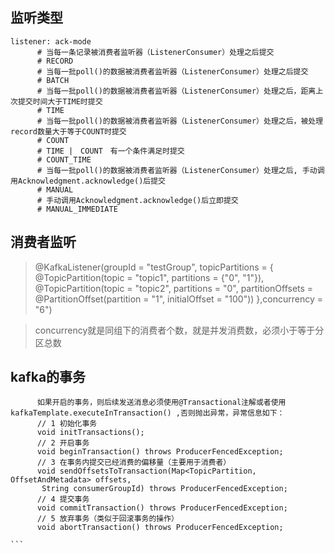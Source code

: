 ## 监听类型
```
listener: ack-mode
      # 当每一条记录被消费者监听器（ListenerConsumer）处理之后提交
      # RECORD
      # 当每一批poll()的数据被消费者监听器（ListenerConsumer）处理之后提交
      # BATCH
      # 当每一批poll()的数据被消费者监听器（ListenerConsumer）处理之后，距离上次提交时间大于TIME时提交
      # TIME
      # 当每一批poll()的数据被消费者监听器（ListenerConsumer）处理之后，被处理record数量大于等于COUNT时提交
      # COUNT
      # TIME |　COUNT　有一个条件满足时提交
      # COUNT_TIME
      # 当每一批poll()的数据被消费者监听器（ListenerConsumer）处理之后, 手动调用Acknowledgment.acknowledge()后提交
      # MANUAL
      # 手动调用Acknowledgment.acknowledge()后立即提交
      # MANUAL_IMMEDIATE
```

## 消费者监听
  >  @KafkaListener(groupId = "testGroup", topicPartitions = {
                 @TopicPartition(topic = "topic1", partitions = {"0", "1"}),
                   @TopicPartition(topic = "topic2", partitions = "0",
                           partitionOffsets = @PartitionOffset(partition = "1", initialOffset = "100"))
           },concurrency = "6")
      
> concurrency就是同组下的消费者个数，就是并发消费数，必须小于等于分区总数     
  
 ##   kafka的事务
    
````
      如果开启的事务，则后续发送消息必须使用@Transactional注解或者使用kafkaTemplate.executeInTransaction() ,否则抛出异常，异常信息如下：
      // 1 初始化事务
      void initTransactions();
      // 2 开启事务
      void beginTransaction() throws ProducerFencedException;
      // 3 在事务内提交已经消费的偏移量（主要用于消费者）
      void sendOffsetsToTransaction(Map<TopicPartition, OffsetAndMetadata> offsets,
       String consumerGroupId) throws ProducerFencedException;
      // 4 提交事务
      void commitTransaction() throws ProducerFencedException;
      // 5 放弃事务（类似于回滚事务的操作）
      void abortTransaction() throws ProducerFencedException;

```